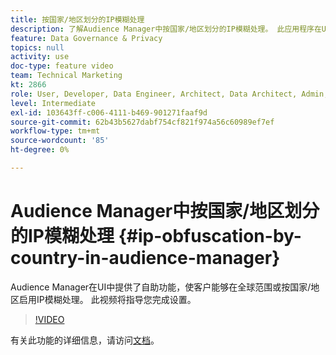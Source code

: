 ```yaml
---
title: 按国家/地区划分的IP模糊处理
description: 了解Audience Manager中按国家/地区划分的IP模糊处理。 此应用程序在UI中提供了自助功能，使客户能够在全球范围或按国家/地区启用IP模糊处理。 此视频将指导您完成设置。
feature: Data Governance & Privacy
topics: null
activity: use
doc-type: feature video
team: Technical Marketing
kt: 2866
role: User, Developer, Data Engineer, Architect, Data Architect, Admin, Leader
level: Intermediate
exl-id: 103643ff-c006-4111-b469-901271faaf9d
source-git-commit: 62b43b5627dabf754cf821f974a56c60989ef7ef
workflow-type: tm+mt
source-wordcount: '85'
ht-degree: 0%

---
```


# Audience Manager中按国家/地区划分的IP模糊处理 {#ip-obfuscation-by-country-in-audience-manager}

Audience Manager在UI中提供了自助功能，使客户能够在全球范围或按国家/地区启用IP模糊处理。 此视频将指导您完成设置。

>[!VIDEO](https://video.tv.adobe.com/v/34967/?quality=9&captions=chi_hans)

有关此功能的详细信息，请访问[文档](https://experiencecloud.adobe.com/resources/help/zh_CN/aam/ip-obfuscation.html)。
